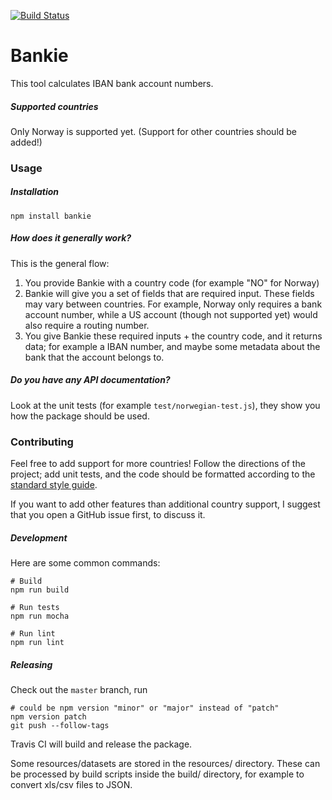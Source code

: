 [![Build Status](https://travis-ci.org/eirslett/bankie.svg?branch=master)](https://travis-ci.org/eirslett/bankie)

# Bankie

This tool calculates IBAN bank account numbers.

##### Supported countries

Only Norway is supported yet. (Support for other countries should be added!)

### Usage

##### Installation

```
npm install bankie
```

##### How does it generally work?

This is the general flow:

1) You provide Bankie with a country code (for example "NO" for Norway)
2) Bankie will give you a set of fields that are required input. These fields
   may vary between countries. For example, Norway only requires a bank account number,
   while a US account (though not supported yet) would also require a routing number.
3) You give Bankie these required inputs + the country code, and it
   returns data; for example a IBAN number, and maybe some metadata about
   the bank that the account belongs to.

##### Do you have any API documentation?

Look at the unit tests (for example `test/norwegian-test.js`),
they show you how the package should be used.

### Contributing

Feel free to add support for more countries!
Follow the directions of the project; add unit tests,
and the code should be formatted according to the
[standard style guide](https://standardjs.com/).

If you want to add other features than additional
country support, I suggest that you open a GitHub issue
first, to discuss it.

##### Development

Here are some common commands:

```
# Build
npm run build

# Run tests
npm run mocha

# Run lint
npm run lint
```

##### Releasing

Check out the `master` branch, run

```
# could be npm version "minor" or "major" instead of "patch"
npm version patch
git push --follow-tags
```

Travis CI will build and release the package.

Some resources/datasets are stored in the resources/ directory.
These can be processed by build scripts inside the build/ directory,
for example to convert xls/csv files to JSON.